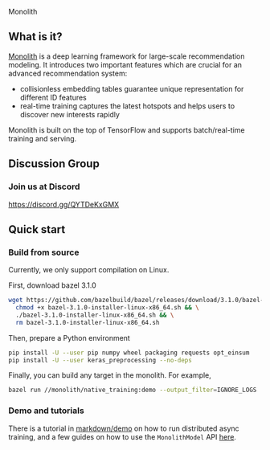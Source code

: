  Monolith

## What is it?

[Monolith](https://arxiv.org/abs/2209.07663) is a deep learning framework for large-scale recommendation modeling. It introduces two important features which are crucial for an advanced recommendation system: 
* collisionless embedding tables guarantee unique representation for different ID features
* real-time training captures the latest hotspots and helps users to discover new interests rapidly

Monolith is built on the top of TensorFlow and supports batch/real-time training and serving.


## Discussion Group

### Join us at Discord

https://discord.gg/QYTDeKxGMX

## Quick start

### Build from source

Currently, we only support compilation on Linux.

First, download bazel 3.1.0
```bash
wget https://github.com/bazelbuild/bazel/releases/download/3.1.0/bazel-3.1.0-installer-linux-x86_64.sh && \
  chmod +x bazel-3.1.0-installer-linux-x86_64.sh && \
  ./bazel-3.1.0-installer-linux-x86_64.sh && \
  rm bazel-3.1.0-installer-linux-x86_64.sh
```

Then, prepare a Python environment
```bash
pip install -U --user pip numpy wheel packaging requests opt_einsum
pip install -U --user keras_preprocessing --no-deps
```

Finally, you can build any target in the monolith.
For example,
```bash
bazel run //monolith/native_training:demo --output_filter=IGNORE_LOGS
```

### Demo and tutorials

There is a tutorial in [markdown/demo](markdown/demo) on how to run distributed async training, and a few guides on how to use the `MonolithModel` API [here](markdown).  
